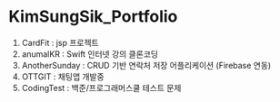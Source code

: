 # KimSungSik_Portfolio
1. CardFit : jsp 프로젝트
2. anumalKR : Swift 인터넷 강의 클론코딩
3. AnotherSunday : CRUD 기반 연락처 저장 어플리케이션 (Firebase 연동)
4. OTTGIT : 채팅앱 개발중
5. CodingTest : 백준/프로그래머스쿨 테스트 문제
